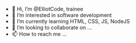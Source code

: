 - 👋 Hi, I’m @ElliotCode, trainee
- 👀 I’m interested in software development
- 🌱 I’m currently learning HTML, CSS, JS, NodeJS
- 💞️ I’m looking to collaborate on ...
- 📫 How to reach me ...

<!---
ElliotCod/ElliotCod is a ✨ special ✨ repository because its `README.md` (this file) appears on your GitHub profile.
You can click the Preview link to take a look at your changes.
--->
